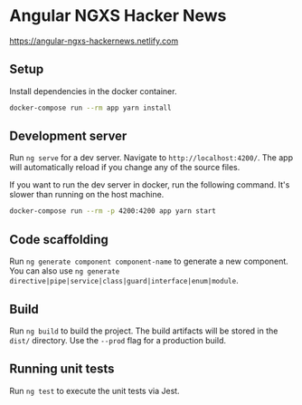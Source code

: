 # Angular NGXS Hacker News
https://angular-ngxs-hackernews.netlify.com

## Setup
Install dependencies in the docker container.

```bash
docker-compose run --rm app yarn install
```

## Development server

Run `ng serve` for a dev server. Navigate to `http://localhost:4200/`. The app will automatically reload if you change any of the source files.

If you want to run the dev server in docker, run the following command. It's slower than running on the host machine.
```bash
docker-compose run --rm -p 4200:4200 app yarn start
```

## Code scaffolding

Run `ng generate component component-name` to generate a new component. You can also use `ng generate directive|pipe|service|class|guard|interface|enum|module`.

## Build

Run `ng build` to build the project. The build artifacts will be stored in the `dist/` directory. Use the `--prod` flag for a production build.

## Running unit tests

Run `ng test` to execute the unit tests via Jest.

